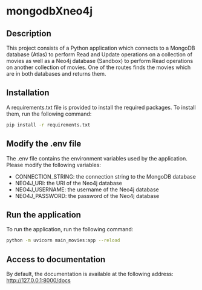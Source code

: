 # mongodbXneo4j

## Description
This project consists of a Python application which connects to a MongoDB database (Atlas) to perform Read and Update 
operations on a collection of movies as well as a Neo4j database (Sandbox) to perform Read operations on another 
collection of movies.
One of the routes finds the movies which are in both databases and returns them.

## Installation
A requirements.txt file is provided to install the required packages. To install them, run the following command:
```bash
pip install -r requirements.txt
```

## Modify the .env file
The .env file contains the environment variables used by the application. 
Please modify the following variables:
- CONNECTION_STRING: the connection string to the MongoDB database
- NEO4J_URI: the URI of the Neo4j database
- NEO4J_USERNAME: the username of the Neo4j database
- NEO4J_PASSWORD: the password of the Neo4j database

## Run the application
To run the application, run the following command:
```bash
python -m uvicorn main_movies:app --reload
```

## Access to documentation
By default, the documentation is available at the following address: 
http://127.0.0.1:8000/docs

